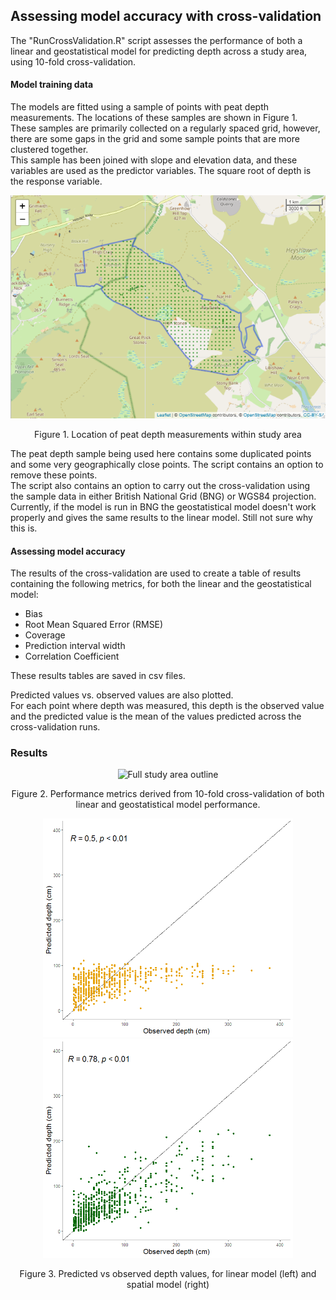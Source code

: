 ## Assessing model accuracy with cross-validation
The "RunCrossValidation.R" script assesses the performance of both a linear and geostatistical model for predicting depth across a study area, using 10-fold cross-validation.

#### Model training data

The models are fitted using a sample of points with peat depth measurements.  The locations of these samples are shown in Figure 1.  
These samples are primarily collected on a regularly spaced grid, however, there are some gaps in the grid and some sample points that are more clustered together.  
This sample has been joined with slope and elevation data, and these variables are used as the predictor variables. The square root of depth is the response variable.   

<p align="center">
<img src="Figs/PeatDepthSample_locations.png" width="700"  title="Full study area outline" />
<p align="center">Figure 1. Location of peat depth measurements within study area <p align="center">

The peat depth sample being used here contains some duplicated points and some very geographically close points. The script contains an option to remove these points.  
The script also contains an option to carry out the cross-validation using the sample data in either British National Grid (BNG) or WGS84 projection. Currently, if the model is run in BNG the geostatistical model doesn't work properly and gives the same results to the linear model. Still not sure why this is.

#### Assessing model accuracy
The results of the cross-validation are used to create a table of results containing the following metrics, for both the linear and the geostatistical model:
* Bias
* Root Mean Squared Error (RMSE)
* Coverage
* Prediction interval width 
* Correlation Coefficient  

These results tables are saved in csv files.

Predicted values vs. observed values are also plotted.  
For each point where depth was measured, this depth is the observed value and the predicted value is the mean of the values predicted across the cross-validation runs.

### Results
<p align="center">
<img src="Figs/Performance_metrics.PNG" width="400"  title="Full study area outline" />
<p align="center">Figure 2. Performance metrics derived from 10-fold cross-validation of both linear and geostatistical
model performance. <p align="center">

<p align="center">
<img src="Figs/LM_CV.PNG" width="400"  title="Full study area outline" />
<img src="Figs/SM_CV.PNG" width="400"  title="Full study area outline" />
<p align="center">Figure 3. Predicted vs observed depth values, for linear model (left) and spatial model (right) <p align="center">
